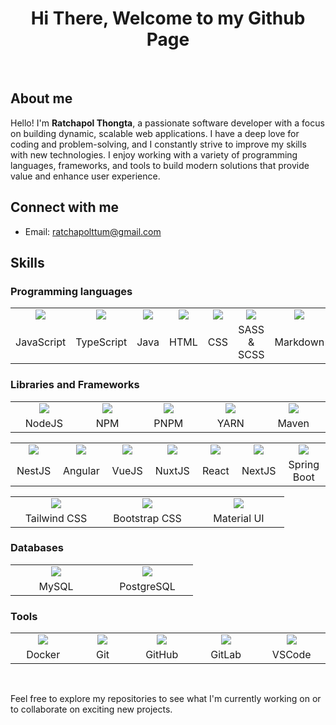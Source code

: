 <h1 align="center">Hi There, Welcome to my Github Page</h1>

<br />

<h2>About me</h2>

<p>Hello! I'm <b>Ratchapol Thongta</b>, a passionate software developer with a focus on building dynamic, scalable web applications. I have a deep love for coding and problem-solving, and I constantly strive to improve my skills with new technologies. I enjoy working with a variety of programming languages, frameworks, and tools to build modern solutions that provide value and enhance user experience.</p>

<h2>Connect with me</h2>

<ul>
  <li>
    Email: <a href="mailto:ratchapolttum@gmail.com">ratchapolttum@gmail.com</a>
  </li>
</ul>

<h2>Skills</h2>

<h3>Programming languages</h3>

<table>
  <tr>
    <td align="center" width="130">
      <a href="https://skillicons.dev">
        <img src="https://skillicons.dev/icons?i=javascript&perline=1&theme=light" />
      </a>
    </td>
    <td align="center" width="130">
      <a href="https://skillicons.dev">
        <img src="https://skillicons.dev/icons?i=typescript&perline=1&theme=light" />
      </a>
    </td>
    <td align="center" width="130">
      <a href="https://skillicons.dev">
        <img src="https://skillicons.dev/icons?i=java&perline=1&theme=light" />
      </a>
    </td>
    <td align="center" width="130">
      <a href="https://skillicons.dev">
        <img src="https://skillicons.dev/icons?i=html&perline=1&theme=light" />
      </a>
    </td>
    <td align="center" width="130">
      <a href="https://skillicons.dev">
        <img src="https://skillicons.dev/icons?i=css&perline=1&theme=light" />
      </a>
    </td>
    <td align="center" width="130">
      <a href="https://skillicons.dev">
        <img src="https://skillicons.dev/icons?i=scss&perline=1&theme=light" />
      </a>
    </td>
    <td align="center" width="130">
      <a href="https://skillicons.dev">
        <img src="https://skillicons.dev/icons?i=md&perline=1&theme=light" />
      </a>
    </td>
  </tr>
  <tr>
    <td align="center">
      JavaScript
    </td>
    <td align="center">
      TypeScript
    </td>
    <td align="center">
      Java
    </td>
    <td align="center">
      HTML
    </td>
    <td align="center">
      CSS
    </td>
    <td align="center">
      SASS & SCSS
    </td>
    <td align="center">
      Markdown
    </td>
  </tr>
</table>

<h3>Libraries and Frameworks</h3>

<table>
  <tr>
    <td align="center" width="130">
      <a href="https://skillicons.dev">
        <img src="https://skillicons.dev/icons?i=nodejs&perline=1&theme=light" />
      </a>
    </td>
    <td align="center" width="130">
      <a href="https://skillicons.dev">
        <img src="https://skillicons.dev/icons?i=npm&perline=1&theme=light" />
      </a>
    </td>
    <td align="center" width="130">
      <a href="https://skillicons.dev">
        <img src="https://skillicons.dev/icons?i=pnpm&perline=1&theme=light" />
      </a>
    </td>
    <td align="center" width="130">
      <a href="https://skillicons.dev">
        <img src="https://skillicons.dev/icons?i=yarn&perline=1&theme=light" />
      </a>
    </td>
    <td align="center" width="130">
      <a href="https://skillicons.dev">
        <img src="https://skillicons.dev/icons?i=maven&perline=1&theme=light" />
      </a>
    </td>
  </tr>
  <tr>
    <td align="center">
      NodeJS
    </td>
    <td align="center">
      NPM
    </td>
    <td align="center">
      PNPM
    </td>
    <td align="center">
      YARN
    </td>
    <td align="center">
      Maven
    </td>
  </tr>
</table>

<table>
  <tr>
    <td align="center" width="130">
      <a href="https://skillicons.dev">
        <img src="https://skillicons.dev/icons?i=nestjs&perline=1&theme=light" />
      </a>
    </td>
    <td align="center" width="130">
      <a href="https://skillicons.dev">
        <img src="https://skillicons.dev/icons?i=angular&perline=1&theme=light" />
      </a>
    </td>
    <td align="center" width="130">
      <a href="https://skillicons.dev">
        <img src="https://skillicons.dev/icons?i=vuejs&perline=1&theme=light" />
      </a>
    </td>
    <td align="center" width="130">
      <a href="https://skillicons.dev">
        <img src="https://skillicons.dev/icons?i=nuxtjs&perline=1&theme=light" />
      </a>
    </td>
    <td align="center" width="130">
      <a href="https://skillicons.dev">
        <img src="https://skillicons.dev/icons?i=react&perline=1&theme=light" />
      </a>
    </td>
    <td align="center" width="130">
      <a href="https://skillicons.dev">
        <img src="https://skillicons.dev/icons?i=nextjs&perline=1&theme=light" />
      </a>
    </td>
    <td align="center" width="130">
      <a href="https://skillicons.dev">
        <img src="https://skillicons.dev/icons?i=spring&perline=1&theme=light" />
      </a>
    </td>
  </tr>
  <tr>
    <td align="center">
      NestJS
    </td>
    <td align="center">
      Angular
    </td>
    <td align="center">
      VueJS
    </td>
    <td align="center">
      NuxtJS
    </td>
    <td align="center">
      React
    </td>
    <td align="center">
      NextJS
    </td>
    <td align="center">
      Spring Boot
    </td>
  </tr>
</table>

<table>
  <tr>
    <td align="center" width="130">
      <a href="https://skillicons.dev">
        <img src="https://skillicons.dev/icons?i=tailwind&perline=1&theme=light" />
      </a>
    </td>
    <td align="center" width="130">
      <a href="https://skillicons.dev">
        <img src="https://skillicons.dev/icons?i=bootstrap&perline=1&theme=light" />
      </a>
    </td>
    <td align="center" width="130">
      <a href="https://skillicons.dev">
        <img src="https://skillicons.dev/icons?i=materialui&perline=1&theme=light" />
      </a>
    </td>
  </tr>
  <tr>
    <td align="center">
      Tailwind CSS
    </td>
    <td align="center">
      Bootstrap CSS
    </td>
    <td align="center">
      Material UI
    </td>
  </tr>
</table>

<h3>Databases</h3>

<table>
  <tr>
    <td align="center" width="130">
      <a href="https://skillicons.dev">
        <img src="https://skillicons.dev/icons?i=mysql&perline=1&theme=light" />
      </a>
    </td>
    <td align="center" width="130">
      <a href="https://skillicons.dev">
        <img src="https://skillicons.dev/icons?i=postgres&perline=1&theme=light" />
      </a>
    </td>
  </tr>
  <tr>
    <td align="center">
      MySQL
    </td>
    <td align="center">
      PostgreSQL
    </td>
  </tr>
</table>

<h3>Tools</h3>

<table>
  <tr>
    <td align="center" width="130">
      <a href="https://skillicons.dev">
        <img src="https://skillicons.dev/icons?i=docker&perline=1&theme=light" />
      </a>
    </td>
    <td align="center" width="130">
      <a href="https://skillicons.dev">
        <img src="https://skillicons.dev/icons?i=git&perline=1&theme=light" />
      </a>
    </td>
    <td align="center" width="130">
      <a href="https://skillicons.dev">
        <img src="https://skillicons.dev/icons?i=github&perline=1&theme=light" />
      </a>
    </td>
    <td align="center" width="130">
      <a href="https://skillicons.dev">
        <img src="https://skillicons.dev/icons?i=gitlab&perline=1&theme=light" />
      </a>
    </td>
    <td align="center" width="130">
      <a href="https://skillicons.dev">
        <img src="https://skillicons.dev/icons?i=vscode&perline=1&theme=light" />
      </a>
    </td>
  </tr>
  <tr>
    <td align="center">
      Docker
    </td>
    <td align="center">
      Git
    </td>
    <td align="center">
      GitHub
    </td>
    <td align="center">
      GitLab
    </td>
    <td align="center">
      VSCode
    </td>
  </tr>
</table>

<br />

<p>Feel free to explore my repositories to see what I'm currently working on or to collaborate on exciting new projects.</p>
